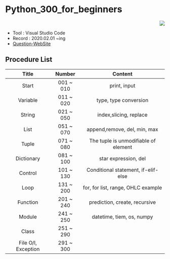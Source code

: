 # Python_300_for_beginners

<div align="right"><a href="https://hits.seeyoufarm.com"/><img src="https://hits.seeyoufarm.com/api/count/incr/badge.svg?url=https://github.com/eona1301/Python_300_for_beginners"/></a></div>

- Tool : Visual Studio Code
- Record : 2020.02.01 ~ing
- [Question-WebSite](https://wikidocs.net/book/922)

## Procedure List

|        Title        |  Number   |               Content                |
| :-----------------: | :-------: | :----------------------------------: |
|        Start        | 001 ~ 010 |             print, input             |
|      Variable       | 011 ~ 020 |        type, type conversion         |
|       String        | 021 ~ 050 |        index,slicing, replace        |
|        List         | 051 ~ 070 |     append,remove, del, min, max     |
|        Tuple        | 071 ~ 080 | The tuple is unmodifiable of element |
|     Dictionary      | 081 ~ 100 |         star expression, del         |
|       Control       | 101 ~ 130 | Conditional statement, if-elif-else  |
|        Loop         | 131 ~ 200 |  for, for list, range, OHLC example  |
|      Function       | 201 ~ 240 |    prediction, create, recursive     |
|       Module        | 241 ~ 250 |      datetime, tiem, os, numpy       |
|        Class        | 251 ~ 290 |                                      |
| File O/I, Exception | 291 ~ 300 |                                      |
